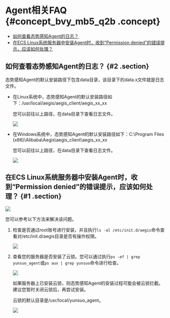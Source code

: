 # Agent相关FAQ {#concept_bvy_mb5_q2b .concept}

-   [如何查看态势感知Agent的日志？](#)
-   [在ECS Linux系统服务器中安装Agent时，收到“Permission denied”的错误提示，应该如何处理？](#)

## 如何查看态势感知Agent的日志？ {#2 .section}

态势感知Agent的默认安装路径下包含data目录，该目录下的data.x文件就是日志文件。

-   在Linux系统中，态势感知Agent的默认安装路径如下：/usr/local/aegis/aegis\_client/aegis\_xx\_xx

    您可以前往以上路径，在data目录下查看日志文件。

    ![](http://static-aliyun-doc.oss-cn-hangzhou.aliyuncs.com/assets/img/17031/15526341408966_zh-CN.png)

-   在Windows系统中，态势感知Agent的默认安装路径如下：C:\\Program Files \(x86\)\\Alibaba\\Aegis\\aegis\_client\\aegis\_xx\_xx

    您可以前往以上路径，在data目录下查看日志文件。

    ![](http://static-aliyun-doc.oss-cn-hangzhou.aliyuncs.com/assets/img/17031/15526341408967_zh-CN.png)


## 在ECS Linux系统服务器中安装Agent时，收到“Permission denied”的错误提示，应该如何处理？ {#1 .section}

![](http://static-aliyun-doc.oss-cn-hangzhou.aliyuncs.com/assets/img/17031/15526341408509_zh-CN.jpg)

您可以参考以下方法来解决该问题。

1.  检查是否通过root账号进行安装，并且执行`ls -al /etc/init.d/aegis`命令查看对/etc/init.d/aegis目录是否有操作权限。

    ![](http://static-aliyun-doc.oss-cn-hangzhou.aliyuncs.com/assets/img/17031/15526341408510_zh-CN.png)

2.  查看您的服务器是否安装了云锁。您可以通过执行`ps -ef | grep yunsuo_agent`或`ps aux | grep yunsuo`命令进行检查。

    ![](http://static-aliyun-doc.oss-cn-hangzhou.aliyuncs.com/assets/img/17031/15526341408511_zh-CN.png)

    如果服务器上已安装云锁，则态势感知Agent的安装过程可能会被云锁拦截。建议您暂时关闭云锁后，再尝试安装。

    云锁的默认目录是/usr/local/yunsuo\_agent。

    ![](http://static-aliyun-doc.oss-cn-hangzhou.aliyuncs.com/assets/img/17031/15526341408512_zh-CN.png)


